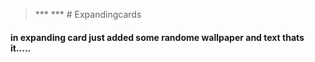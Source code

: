 > *** *** # Expandingcards
#### in expanding card just added some randome wallpaper and text thats it.....
